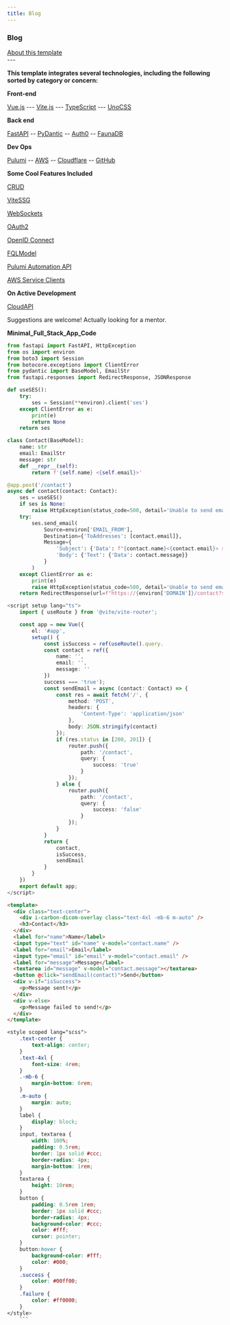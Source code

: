 ```yaml
---
title: Blog
---
```


<div class="text-center">
  <!-- You can use Vue components inside markdown -->
  <div i-carbon-dicom-overlay class="text-4xl my-2 m-auto" />
  <h3 text-3xl underline font-script>Blog</h3>
</div>
<a href="https://github.com/obahamonde/cloudapi">
<div bg-black text-amber-300 px-2 py-1 rounded-lg shadow m-4 w-64 m-auto my-4 cursor-pointer animate-back-in-down >About this template</div>
</a>
---

**This template integrates several technologies, including the following sorted by category or concern:**

**Front-end**

  [Vue.js](https://vuejs.org/) --- [Vite.js](https://vitejs.dev/) --- [TypeScript](https://www.typescriptlang.org/)
--- [UnoCSS](https://uno.antfu.me/)

**Back end**

  [FastAPI](https://fastapi.tiangolo.com/) -- [PyDantic](https://pydantic-docs.helpmanual.io/) -- [Auth0](https://auth0.com/) -- [FaunaDB](https://fauna.com/)


**Dev Ops**

[Pulumi](https://pulumi.com/) -- [AWS](https://aws.amazon.com/) -- [Cloudflare](https://www.cloudflare.com/) -- [GitHub](https://github.com/)

**Some Cool Features Included**

  [CRUD](https://en.wikipedia.org/wiki/Create,_read,_update_and_delete)

  [ViteSSG](https://github.com/antfu/vite-ssg)

  [WebSockets](https://developer.mozilla.org/en-US/docs/Web/API/WebSockets_API)

  [OAuth2](https://oauth.net/)

  [OpenID Connect](https://openid.net/)

  [FQLModel](https://github.com/obahamonde/fqlmodel)

  [Pulumi Automation API](https://pulumi.com/docs/reference/pulumi/pulumi/automation/api/)

  [AWS Service Clients](https://docs.aws.amazon.com/boto3/latest/userguide/clients.html)

**On Active Development**

  [CloudAPI](https://github.com/obahamonde/cloudapi)
  
  Suggestions are welcome! Actually looking for a mentor.

**Minimal_Full_Stack_App_Code**

```python
from fastapi import FastAPI, HttpException
from os import environ
from boto3 import Session
from botocore.exceptions import ClientError
from pydantic import BaseModel, EmailStr
from fastapi.responses import RedirectResponse, JSONResponse

def useSES():
    try:
        ses = Session(**environ).client('ses')
    except ClientError as e:
        print(e)
        return None
    return ses

class Contact(BaseModel):
    name: str
    email: EmailStr
    message: str
    def __repr__(self):
        return f'{self.name} <{self.email}>'

@app.post('/contact')
async def contact(contact: Contact):
    ses = useSES()
    if ses is None:
        raise HttpException(status_code=500, detail='Unable to send email')
    try:
        ses.send_email(
            Source=environ['EMAIL_FROM'],
            Destination={'ToAddresses': [contact.email]},
            Message={
                'Subject': {'Data': f"{contact.name}<{contact.email}> sent you a message"},
                'Body': {'Text': {'Data': contact.message}}
            }
        )
    except ClientError as e:
        print(e)
        raise HttpException(status_code=500, detail='Unable to send email')
    return RedirectResponse(url=f"https://{environ['DOMAIN']}/contact?success=true")
```

```ts
<script setup lang="ts">
    import { useRoute } from '@vite/vite-router';

    const app = new Vue({
        el: '#app',
        setup() {
            const isSuccess = ref(useRoute().query.
            const contact = ref({
                name: '',
                email: '',
                message: ''
            })
            success === 'true');
            const sendEmail = async (contact: Contact) => {
                const res = await fetch('/', {
                    method: 'POST',
                    headers: {
                        'Content-Type': 'application/json'
                    },
                    body: JSON.stringify(contact)
                });
                if (res.status in [200, 201]) {
                    router.push({
                        path: '/contact',
                        query: {
                            success: 'true'
                        }
                    });
                } else {
                    router.push({
                        path: '/contact',
                        query: {
                            success: 'false'
                        }
                    });
                }
            }
            return {
                contact,
                isSuccess,
                sendEmail
            }
        }
    })
    export default app;
</script>
```

```html
<template>
  <div class="text-center">
    <div i-carbon-dicom-overlay class="text-4xl -mb-6 m-auto" />
    <h3>Contact</h3>
  </div>
  <label for="name">Name</label>
  <input type="text" id="name" v-model="contact.name" />
  <label for="email">Email</label>
  <input type="email" id="email" v-model="contact.email" />
  <label for="message">Message</label>
  <textarea id="message" v-model="contact.message"></textarea>
  <button @click="sendEmail(contact)">Send</button>
  <div v-if="isSuccess">
    <p>Message sent!</p>
  </div>
  <div v-else>
    <p>Message failed to send!</p>
  </div>
</template>
```

````scss
<style scoped lang="scss">
    .text-center {
        text-align: center;
    }
    .text-4xl {
        font-size: 4rem;
    }
    .-mb-6 {
        margin-bottom: 6rem;
    }
    .m-auto {
        margin: auto;
    }
    label {
        display: block;
    }
    input, textarea {
        width: 100%;
        padding: 0.5rem;
        border: 1px solid #ccc;
        border-radius: 4px;
        margin-bottom: 1rem;
    }
    textarea {
        height: 10rem;
    }
    button {
        padding: 0.5rem 1rem;
        border: 1px solid #ccc;
        border-radius: 4px;
        background-color: #ccc;
        color: #fff;
        cursor: pointer;
    }
    button:hover {
        background-color: #fff;
        color: #000;
    }
    .success {
        color: #00ff00;
    }
    .failure {
        color: #ff0000;
    }
</style>
    ```
````
